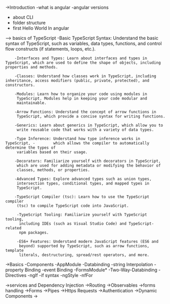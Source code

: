 
->Introduction
  -what is angular
  -angular versions
  - about CLI
  - folder structure
  - first Hello World In angular
    
  --> basics of TypeScript
        -Basic TypeScript Syntax: Understand the basic syntax of TypeScript, 
         such as variables, data types, functions, and control flow constructs 
         (if statements, loops, etc.).

        -Interfaces and Types: Learn about interfaces and types in TypeScript, which are used to define the shape of objects, including properties and methods.

        -Classes: Understand how classes work in TypeScript, including inheritance, access modifiers (public, private, protected), and constructors.

        -Modules: Learn how to organize your code using modules in 
         TypeScript. Modules help in keeping your code modular and 
         maintainable.

        -Arrow Functions: Understand the concept of arrow functions in 
         TypeScript, which provide a concise syntax for writing functions.

        -Generics: Learn about generics in TypeScript, which allow you to 
         write reusable code that works with a variety of data types.

        -Type Inference: Understand how type inference works in TypeScript, -        which allows the compiler to automatically determine the types of 
         variables based on their usage.

        -Decorators: Familiarize yourself with decorators in TypeScript, 
         which are used for adding metadata or modifying the behavior of 
         classes, methods, or properties.

        -Advanced Types: Explore advanced types such as union types, 
         intersection types, conditional types, and mapped types in 
         TypeScript.

        -TypeScript Compiler (tsc): Learn how to use the TypeScript compiler 
         (tsc) to compile TypeScript code into JavaScript.

         -TypeScript Tooling: Familiarize yourself with TypeScript tooling, 
          including IDEs (such as Visual Studio Code) and TypeScript-related 
          npm packages.

         -ES6+ Features: Understand modern JavaScript features (ES6 and 
          beyond) supported by TypeScript, such as arrow functions, template 
          literals, destructuring, spread/rest operators, and more.
  ->Basics
   -Components
   -AppModule
   -Databinding
   -string Interpolation
   -property Binding
   -event Binding
   -FormsModule*
   -Two-Way-Databinding
   -Directives
   -nglf 
   -if syntax
   -ngStyle
   -nfFor
   
->services and Dependency Injection
->Routing
->Observables
->forms handling
->Forms
->Pipes
->Https Requests
->Authentication
->Dynamic Components
->
    
